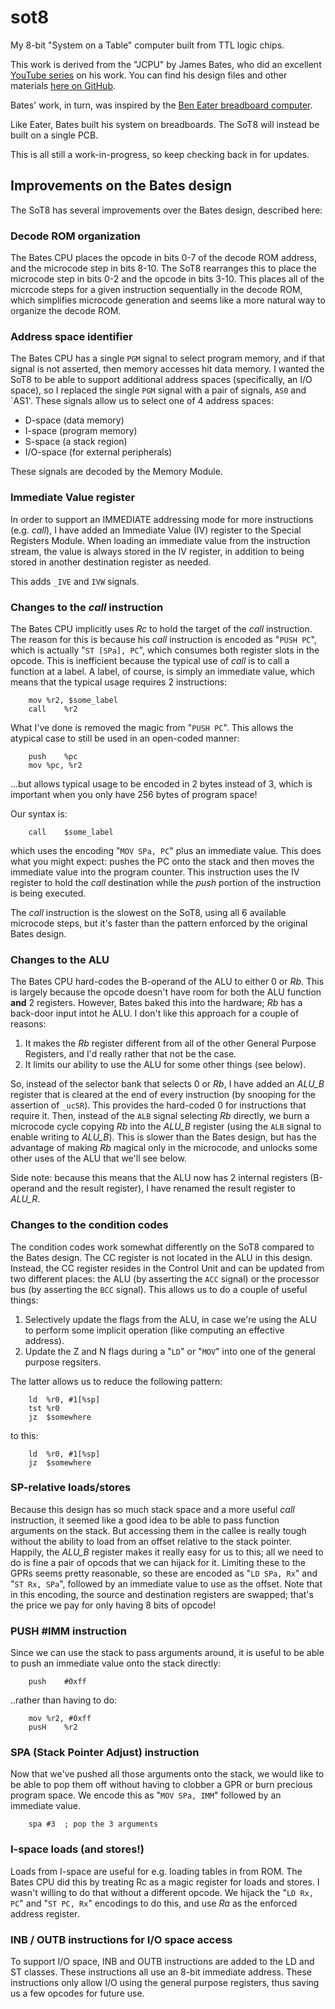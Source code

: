 # sot8
My 8-bit "System on a Table" computer built from TTL logic chips.

This work is derived from the "JCPU" by James Bates, who did an excellent
[YouTube series](https://www.youtube.com/playlist?list=PL_i7PfWMNYobSPpg1_voiDe6qBcjvuVui)
on his work.  You can find his design files and other materials
[here on GitHub](https://github.com/jamesbates/jcpu).

Bates' work, in turn, was inspired by the [Ben Eater breadboard computer](https://eater.net/8bit).

Like Eater, Bates built his system on breadboards.  The SoT8 will instead
be built on a single PCB.

This is all still a work-in-progress, so keep checking back in for updates.

## Improvements on the Bates design

The SoT8 has several improvements over the Bates design, described here:

### Decode ROM organization

The Bates CPU places the opcode in bits 0-7 of the decode ROM address,
and the microcode step in bits 8-10.  The SoT8 rearranges this to place
the microcode step in bits 0-2 and the opcode in bits 3-10.  This places
all of the micrcode steps for a given instruction sequentially in the
decode ROM, which simplifies microcode generation and seems like a more
natural way to organize the decode ROM.

### Address space identifier

The Bates CPU has a single `PGM` signal to select program memory, and if
that signal is not asserted, then memory accesses hit data memory.  I wanted
the SoT8 to be able to support additional address spaces (specifically,
an I/O space), so I replaced the single `PGM` signal with a pair of signals,
`AS0` and `AS1'.  These signals allow us to select one of 4 address spaces:

* D-space (data memory)
* I-space (program memory)
* S-space (a stack region)
* I/O-space (for external peripherals)

These signals are decoded by the Memory Module.

### Immediate Value register

In order to support an IMMEDIATE addressing mode for more instructions
(e.g. _call_), I have added an Immediate Value (IV) register to the Special
Registers Module.  When loading an immediate value from the instruction
stream, the value is always stored in the IV register, in addition to being
stored in another destination register as needed.

This adds `_IVE` and `IVW` signals.

### Changes to the _call_ instruction

The Bates CPU implicitly uses _Rc_ to hold the target of the _call_
instruction.  The reason for this is because his _call_ instruction is
encoded as "`PUSH PC`", which is actually "`ST [SPa], PC`", which consumes
both register slots in the opcode.  This is inefficient because the
typical use of _call_ is to call a function at a label.  A label, of course,
is simply an immediate value, which means that the typical usage requires
2 instructions:

```
	mov	%r2, $some_label
	call	%r2
```

What I've done is removed the magic from "`PUSH PC`".  This allows the
atypical case to still be used in an open-coded manner:

```
	push	%pc
	mov	%pc, %r2
```

...but allows typical usage to be encoded in 2 bytes instead of 3,
which is important when you only have 256 bytes of program space!

Our syntax is:

```
	call	$some_label
```

which uses the encoding "`MOV SPa, PC`" plus an immediate value.  This
does what you might expect: pushes the PC onto the stack and then moves
the immediate value into the program counter.  This instruction uses the
IV register to hold the _call_ destination while the _push_ portion of
the instruction is being executed.

The _call_ instruction is the slowest on the SoT8, using all 6 available
microcode steps, but it's faster than the pattern enforced by the original
Bates design.

### Changes to the ALU

The Bates CPU hard-codes the B-operand of the ALU to either 0 or _Rb_.
This is largely because the opcode doesn't have room for both the ALU
function **and** 2 registers.  However, Bates baked this into the hardware;
_Rb_ has a back-door input intot he ALU.  I don't like this approach for
a couple of reasons:

1. It makes the _Rb_ register different from all of the other General Purpose
Registers, and I'd really rather that not be the case.
2. It limits our ability to use the ALU for some other things (see below).

So, instead of the selector bank that selects 0 or _Rb_, I have added an
_ALU\_B_ register that is cleared at the end of every instruction (by
snooping for the assertion of `_ucSR`).  This provides the hard-coded 0
for instructions that require it.  Then, instead of the `ALB` signal
selecting _Rb_ directly, we burn a microcode cycle copying _Rb_ into the
_ALU\_B_ register (using the `ALB` signal to enable writing to _ALU\_B_).
This is slower than the Bates design, but has the advantage of making
_Rb_ magical only in the microcode, and unlocks some other uses of the ALU
that we'll see below.

Side note: because this means that the ALU now has 2 internal registers
(B-operand and the result register), I have renamed the result register
to _ALU\_R_.

### Changes to the condition codes

The condition codes work somewhat differently on the SoT8 compared to
the Bates design.  The CC register is not located in the ALU in this
design.  Instead, the CC register resides in the Control Unit and can be
updated from two different places: the ALU (by asserting the `ACC` signal)
or the processor bus (by asserting the `BCC` signal).  This allows us to
do a couple of useful things:

1. Selectively update the flags from the ALU, in case we're using the ALU
to perform some implicit operation (like computing an effective address).
2. Update the Z and N flags during a "`LD`" or "`MOV`" into one of the
general purpose regsiters.

The latter allows us to reduce the following pattern:

```
	ld	%r0, #1[%sp]
	tst	%r0
	jz	$somewhere
```

to this:

```
	ld	%r0, #1[%sp]
	jz	$somewhere
```

### SP-relative loads/stores

Because this design has so much stack space and a more useful _call_
instruction, it seemed like a good idea to be able to pass function
arguments on the stack.  But accessing them in the callee is really
tough without the ability to load from an offset relative to the stack
pointer.  Happily, the _ALU\_B_ register makes it really easy for us
to this; all we need to do is fine a pair of opcods that we can hijack
for it.  Limiting these to the GPRs seems pretty reasonable, so these
are encoded as "`LD SPa, Rx`" and "`ST Rx, SPa`", followed by an immediate
value to use as the offset.  Note that in this encoding, the source and
destination registers are swapped; that's the price we pay for only having
8 bits of opcode!

### PUSH #IMM instruction

Since we can use the stack to pass arguments around, it is useful to
be able to push an immediate value onto the stack directly:

```
	push	#0xff
```

..rather than having to do:

```
	mov	%r2, #0xff
	pusH	%r2
```

### SPA (Stack Pointer Adjust) instruction

Now that we've pushed all those arguments onto the stack, we would like
to be able to pop them off without having to clobber a GPR or burn precious
program space.  We encode this as "`MOV SPa, IMM`" followed by an immediate
value.

```
	spa	#3	; pop the 3 arguments
```

### I-space loads (and stores!)

Loads from I-space are useful for e.g. loading tables in from ROM.
The Bates CPU did this by treating Rc as a magic register for loads
and stores.  I wasn't willing to do that without a different opcode.
We hijack the "`LD Rx, PC`" and "`ST PC, Rx`" encodings to do this, and
use _Ra_ as the enforced address register.

### INB / OUTB instructions for I/O space access

To support I/O space, INB and OUTB instructions are added to
the LD and ST classes.  These instructions all use an 8-bit
immediate address.  These instructions only allow I/O using
the general purpose registers, thus saving us a few opcodes
for future use.
